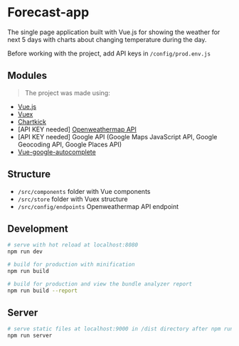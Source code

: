 # Forecast-app

The single page application built with Vue.js for showing the weather for next 5 days with charts about changing temperature during the day.

Before working with the project, add API keys in `/config/prod.env.js`

## Modules 

> The project was made using:
- [Vue.js](https://vuejs.org/)
- [Vuex](https://vuex.vuejs.org/en/)
- [Chartkick](https://www.chartkick.com/vue) 
- [API KEY needed] [Openweathermap API](http://openweathermap.org/forecast5)
- [API KEY needed] Google API (Google Maps JavaScript API, Google Geocoding API, Google Places API)
- [Vue-google-autocomplete](https://github.com/olefirenko/vue-google-autocomplete)

## Structure

- `/src/components` folder with Vue components
- `/src/store` folder with Vuex structure
- `/src/config/endpoints` Openweathermap API endpoint 

## Development

``` bash
# serve with hot reload at localhost:8080
npm run dev

# build for production with minification
npm run build

# build for production and view the bundle analyzer report
npm run build --report
```

## Server 

```bash
# serve static files at localhost:9000 in /dist directory after npm run build
npm run server

```